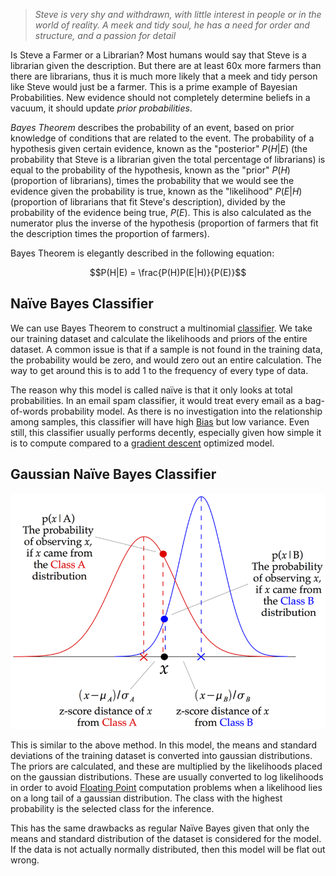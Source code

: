 

>*Steve is very shy and withdrawn, with little interest in people or in the world of reality. A meek and tidy soul, he has a need for order and structure, and a passion for detail*

Is Steve a Farmer or a Librarian? Most humans would say that Steve is a librarian given the description. But there are at least 60x more farmers than there are librarians, thus it is much more likely that a meek and tidy person like Steve would just be a farmer. This is a prime example of Bayesian Probabilities. New evidence should not completely determine beliefs in a vacuum, it should update *prior probabilities*.

*Bayes Theorem* describes the probability of an event, based on prior knowledge of conditions that are related to the event. The probability of a hypothesis given certain evidence, known as the "posterior" $P(H|E)$ (the probability that Steve is a librarian given the total percentage of librarians) is equal to the probability of the hypothesis, known as the "prior" $P(H)$ (proportion of librarians), times the probability that we would see the evidence given the probability is true, known as the "likelihood" $P(E|H)$ (proportion of librarians that fit Steve's description), divided by the probability of the evidence being true, $P(E)$. This is also calculated as the numerator plus the inverse of the hypothesis (proportion of farmers that fit the description times the proportion of farmers).

Bayes Theorem is elegantly described in the following equation:

$$P(H|E) = \frac{P(H)P(E|H)}{P(E)}$$


## Naïve Bayes Classifier

We can use Bayes Theorem to construct a multinomial [classifier](Classification.md). We take our training dataset and calculate the likelihoods and priors of the entire dataset. A common issue is that if a sample is not found in the training data, the probability would be zero, and would zero out an entire calculation. The way to get around this is to add 1 to the frequency of every type of data.

The reason why this model is called naïve is that it only looks at total probabilities. In an email spam classifier, it would treat every email as a bag-of-words probability model. As there is no investigation into the relationship among samples, this classifier will have high [Bias](Bias%20vs.%20Variance.md) but low variance. Even still, this classifier usually performs decently, especially given how simple it is to compute compared to a [gradient descent](Deep%20Learning/Optimizers.md) optimized model.


## Gaussian Naïve Bayes Classifier

![](../Attachments/Pasted%20image%2020230222025330.png)

This is similar to the above method. In this model, the means and standard deviations of the training dataset is converted into gaussian distributions. The priors are calculated, and these are multiplied by the likelihoods placed on the gaussian distributions. These are usually converted to log likelihoods in order to avoid [Floating Point](../Electrical%20Engineering/Digital/Floating%20Point%20Numbers.md) computation problems when a likelihood lies on a long tail of a gaussian distribution. The class with the highest probability is the selected class for the inference.

This has the same drawbacks as regular Naïve Bayes given that only the means and standard distribution of the dataset is considered for the model. If the data is not actually normally distributed, then this model will be flat out wrong.